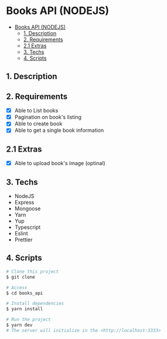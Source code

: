 # Books API (NODEJS)

- [Books API (NODEJS)](#books-api-nodejs)
  - [1. Description](#1-description)
  - [2. Requirements](#2-requirements)
  - [2.1 Extras](#21-extras)
  - [3. Techs](#3-techs)
  - [4. Scripts](#4-scripts)

## 1. Description

## 2. Requirements

- [x] Able to List books
- [x] Pagination on book's listing
- [x] Able to create book
- [x] Able to get a single book information

## 2.1 Extras
- [x] Able to upload book's image (optinal)

## 3. Techs

- NodeJS
- Express
- Mongoose
- Yarn
- Yup
- Typescript
- Eslint
- Prettier

## 4. Scripts

```bash
# Clone this project
$ git clone

# Access
$ cd books_api

# Install dependencies
$ yarn install

# Run the project
$ yarn dev
# The server will initialize in the <http://localhost:3333>
```
